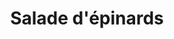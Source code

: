 ---
title: "Salade d'épinards"
description: "Épinards frais, champignons, oignons rouges et tomates en dés mélangés dans une vinaigrette balsamique puis garnis de betteraves marinées, graines de citrouille et fromage de chèvre"
price_s: ""
price_l: "13"
price_lg: ""
weight: "5"
---